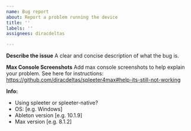 ```yaml
---
name: Bug report
about: Report a problem running the device
title: ''
labels: ''
assignees: diracdeltas

---
```


**Describe the issue**
A clear and concise description of what the bug is.

**Max Console Screenshots**
Add max console screenshots to help explain your problem. See here for instructions: https://github.com/diracdeltas/spleeter4max#help-its-still-not-working

**Info:**
 - Using spleeter or spleeter-native?
 - OS: [e.g. Windows]
 - Ableton version [e.g. 10.1.9]
 - Max version [e.g. 8.1.2]
